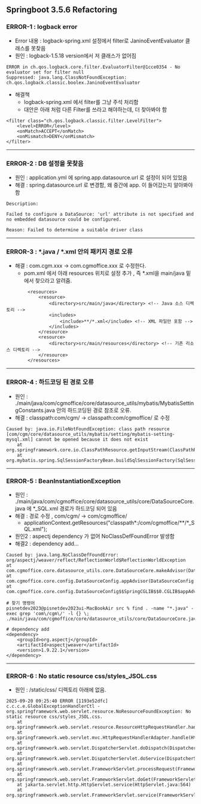 ## Springboot 3.5.6 Refactoring

### ERROR-1 : logback error
* Error 내용 : logback-spring.xml 설정에서 filter로 JaninoEventEvaluator 클래스를 못찾음
* 원인 : logback-1.5.18 version에서 저 클래스가 없어짐
```
ERROR in ch.qos.logback.core.filter.EvaluatorFilter@1cce0354 - No evaluator set for filter null
Suppressed: java.lang.ClassNotFoundException: ch.qos.logback.classic.boolex.JaninoEventEvaluator
```

* 해결책
  * logback-spring.xml 에서 filter를 그냥 주석 처리함
  * 대안은 아래 처럼 다른 Filter를 쓰라고 해야하는데, 더 찾아봐야 함
```
<filter class="ch.qos.logback.classic.filter.LevelFilter">
    <level>ERROR</level>
    <onMatch>ACCEPT</onMatch>
    <onMismatch>DENY</onMismatch>
</filter>
```

---

### ERROR-2 : DB 설정을 못찾음
* 원인 : application.yml 에 spring.app.datasource.url 로 설정이 되어 있었음
* 해결 : spring.datasource.url 로 변경함, 왜 중간에 app. 이 들어갔는지 알아봐야 함
```
Description:

Failed to configure a DataSource: 'url' attribute is not specified and no embedded datasource could be configured.

Reason: Failed to determine a suitable driver class

```

---

### ERROR-3 : *.java / *.xml 안의 패키지 경로 오류
* 해결 : com.cgm.xxx -> com.cgmoffice.xxx 로 수정한다.
  * pom.xml 에서 아래 resources 위치로 설정 추가 , 즉 *.xml을 main/java 밑에서 찾으라고 알려줌.
```
	    <resources>
	        <resource>
	            <directory>src/main/java</directory> <!-- Java 소스 디렉토리 -->
	            <includes>
	                <include>**/*.xml</include> <!-- XML 파일만 포함 -->
	            </includes>
	        </resource>
	        <resource>
	            <directory>src/main/resources</directory> <!-- 기존 리소스 디렉토리 -->
	        </resource>
	    </resources>
```

---

### ERROR-4 : 하드코딩 된 경로 오류 
* 원인 : ./main/java/com/cgmoffice/core/datasource_utils/mybatis/MybatisSettingConstants.java 안의 하드코딩된 경로 참조로 오류.
* 해결 : classpath:com/cgm/ -> classpath:com/cgmoffice/ 로 수정
```
Caused by: java.io.FileNotFoundException: class path resource [com/cgm/core/datasource_utils/mybatis/setting/mybatis-setting-mysql.xml] cannot be opened because it does not exist
	at org.springframework.core.io.ClassPathResource.getInputStream(ClassPathResource.java:215)
	at org.mybatis.spring.SqlSessionFactoryBean.buildSqlSessionFactory(SqlSessionFactoryBean.java:600)
```

---

### ERROR-5 : BeanInstantiationException
* 원인 : ./main/java/com/cgmoffice/core/datasource_utils/core/DataSourceCore.java 에 *_SQL.xml 경로가 하드코딩 되어 있음
* 해결 : 경로 수정 , com/cgm/ -> com/cgmoffice/
  * applicationContext.getResources("classpath*:/com/cgmoffice/**/*_SQL.xml");
* 원인2 : aspectj dependency 가 없어 NoClassDefFoundError 발생함
* 해결2 : dependency add...
```
Caused by: java.lang.NoClassDefFoundError: org/aspectj/weaver/reflect/ReflectionWorld$ReflectionWorldException
at com.cgmoffice.core.datasource_utils.core.DataSourceCore.makeAdvisor(DataSourceCore.java:69)
at com.cgmoffice.core.config.DataSourceConfig.appAdvisor(DataSourceConfig.java:102)
at com.cgmoffice.core.config.DataSourceConfig$$SpringCGLIB$$0.CGLIB$appAdvisor$6(<generated>)

# 찾기 명령어
pisnetdev2023@pisnetdev2023ui-MacBookAir src % find . -name "*.java" -exec grep 'com\/cgm\/' -l {} \;
./main/java/com/cgmoffice/core/datasource_utils/core/DataSourceCore.java

# dependency add
<dependency>
    <groupId>org.aspectj</groupId>
    <artifactId>aspectjweaver</artifactId>
    <version>1.9.22.1</version>
</dependency>
```

---

### ERROR-6 : No static resource css/styles_JSOL.css
* 원인 : /static/css/ 디렉토리 아래에 없음.
```declarative
2025-09-20 09:25:40 ERROR [1193e52dfc] c.c.c.e.GlobalExceptionHandlerCtl - org.springframework.web.servlet.resource.NoResourceFoundException: No static resource css/styles_JSOL.css.
	at org.springframework.web.servlet.resource.ResourceHttpRequestHandler.handleRequest(ResourceHttpRequestHandler.java:585)
	at org.springframework.web.servlet.mvc.HttpRequestHandlerAdapter.handle(HttpRequestHandlerAdapter.java:52)
	at org.springframework.web.servlet.DispatcherServlet.doDispatch(DispatcherServlet.java:1089)
	at org.springframework.web.servlet.DispatcherServlet.doService(DispatcherServlet.java:979)
	at org.springframework.web.servlet.FrameworkServlet.processRequest(FrameworkServlet.java:1014)
	at org.springframework.web.servlet.FrameworkServlet.doGet(FrameworkServlet.java:903)
	at jakarta.servlet.http.HttpServlet.service(HttpServlet.java:564)
	at org.springframework.web.servlet.FrameworkServlet.service(FrameworkServlet.java:885)

```